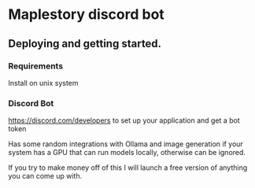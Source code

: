 # Maplestory discord bot

## Deploying and getting started.

### Requirements

Install on unix system

### Discord Bot

https://discord.com/developers to set up your application and get a bot token

Has some random integrations with Ollama and image generation if your system has a GPU that can run models locally, otherwise can be ignored.

If you try to make money off of this I will launch a free version of anything you can come up with.
